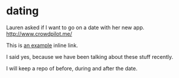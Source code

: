 dating
======

Lauren asked if I want to go on a date with her new app.
http://www.crowdpilot.me/ 

<p>This is <a href="http://example.com/" title="Title">
an example</a> inline link.</p>

I said yes, because we have been talking about these stuff recently. 


I will keep a repo of before, during and after the date.


